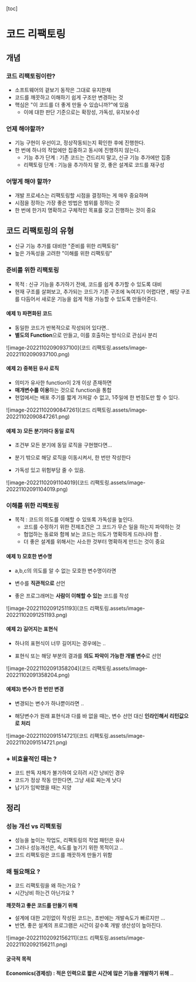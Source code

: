 [toc]

# 코드 리팩토링

## 개념 

### 코드 리팩토링이란?

- 소프트웨어의 겉보기 동작은 그대로 유지한채
- 코드를 깨끗하고 이해하기 쉽게 구조만 변경하는 것 
- 핵심은 "이 코드를 더 좋게 만들 수 있습니까?"에 있음
    - 이에 대한 판단 기준으로는 확장성, 가독성, 유지보수성

### 언제 해야할까?

- 기능 구현이 우선이고, 정상작동되는지 확인한 후에 진행한다.
- 한 번에 하나의 작업에만 집중하고 동시에 진행하지 않는다.
    - 기능 추가 단계 : 기존 코드는 건드리지 말고, 신규 기능 추가에만 집중
    - 리팩토링 단계 : 기능을 추가하지 말 것, 좋은 설계로 코드를 재구성 

### 어떻게 해야 할까?

- 개발 프로세스는 리팩토링할 시점을 결정하는 게 매우 중요하며
- 시점을 정하는 가장 좋은 방법은 범위를 정하는 것 
- 한 번에 한가지 명확하고 구체적인 목표를 갖고 진행하는 것이 중요



## 코드 리팩토링의 유형

- 신규 기능 추가를 대비한 "준비를 위한 리팩토링"
- 높은 가독성을 고려한 "이해를 위한 리팩토링"

### 준비를 위한 리팩토링

- 목적 : 신규 기능을 추가하기 전에, 코드를 쉽게 추가할 수 있도록 대비
- 현재 구조를 살펴보고, 추가되는 코드가 기존 구조에 녹여지기 어렵다면 , 해당 구조를 다듬어서 새로운 기능을 쉽게 적용 가능할 수 있도록 만들어준다. 

#### 예제 1) 파편화된 코드

- 동일한 코드가 반복적으로 작성되어 있다면..
- **별도의 Function**으로 만들고, 이를 호출하는 방식으로 관심사 분리

![image-20221102090937100](코드 리팩토링.assets/image-20221102090937100.png)



#### 예제 2) 중복된 유사 로직 

- 의미가 유사한 function이 2개 이상 존재하면 
- **매개변수를 이용**하는 것으로 function을 통합
- 현업에서는 배포 주기를 짧게 가져갈 수 없고, 1주일에 한 번정도만 할 수 있다.  

![image-20221102090847261](코드 리팩토링.assets/image-20221102090847261.png)

#### 예제 3) 모든 분기마다 동일 로직

- 조건부 모든 분기에 동일 로직을 구현했다면...

- 분기 밖으로 해당 로직을 이동시켜서, 한 번만 작성한다
- 가독성 있고 위험부담 줄 수 있음.

![image-20221102091104019](코드 리팩토링.assets/image-20221102091104019.png)

### 이해를 위한 리팩토링

- 목적 : 코드의 의도를 이해할 수 있또록 가독성을 높인다.
    - 코드를 수정하기 위한 전제조건은 그 코드가 무슨 일을 하는지 파악하는 것
    - 협업하는 동료와 함께 보는 코드는 의도가 명확하게 드러나야 함 .
    - 더 좋은 설계를 위해서는 사소한 것부터 명확하게 만드는 것이 중요

#### 예제 1) 모호한 변수명

- a,b,c의 의도를 알 수 없는 모호한 변수명이라면 

- 변수를 **직관적으로** 선언
- 좋은 프로그래머는 **사람이 이해할 수 있는** 코드를 작성 

![image-20221102091251193](코드 리팩토링.assets/image-20221102091251193.png)

#### 예제 2) 길어지는 표현식

- 하나의 표현식이 너무 길어지는 경우에는 ..

- 표현식 또는 해당 부분의 결과를 **의도 파악이 가능한 개별 변수**로 선언 

![image-20221102091358204](코드 리팩토링.assets/image-20221102091358204.png)

#### 예제3) 변수가 한 번만 변경

- 변경되는 변수가 하나뿐이라면 ..

- 해당변수가 원래 표현식과 다를 바 없을 때는, 변수 선언 대신 **인라인해서 리턴값으로 처리** 

![image-20221102091514721](코드 리팩토링.assets/image-20221102091514721.png)

###  + 비효율적인 때는 ?

- 코드 판독 자체가 불가하여 오히려 시간 낭비인 경우
- 코드가 정상 작동 안한다면, 그냥 새로 짜는게 낫다
- 납기가 임박했을 때는 지양



## 정리

### 성능 개선 vs 리팩토링

- 성능을 높이는 작업도, 리팩토링의 작업 패턴은 유사
- 그러나 성능개선은, 속도를 높기기 위한 목적이고 ..
- 코드 리팩토링은 코드를 깨끗하게 만들기 위함 

### 왜 필요해요 ?

- 코드 리팩토링을 왜 하는가요 ?
- 시간낭비 하는건 아닌가요 ?

 **깨끗하고 좋은 코드를 만들기 위해**

- 설계에 대한 고민없이 작성된 코드는, 초반에는 개발속도가 빠르지만 ...
- 반면, 좋은 설계의 프로그램은 시간이 갈수록 개발 생산성이 높아진다.

 ![image-20221102092156211](코드 리팩토링.assets/image-20221102092156211.png)

#### 궁극적 목적

**Economics(경제성) : 적은 인력으로 짧은 시간에 많은 기능을 개발하기 위해 ..**